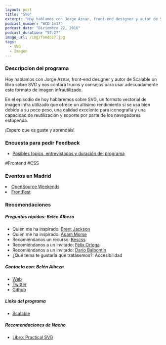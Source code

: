 ```yaml
---
layout: post
title: "SVG"
excerpt: "Hoy hablamos con Jorge Aznar, front-end designer y autor de Scalable un libro sobre SVG y nos contará trucos y consejos para usar SVG."
podcast_number: "WCD 1x17"
podcast_date: "Diciembre 22, 2016"
podcast_duration: "57:27"
image_url: /img/fondo17.jpg
tags: 
  - SVG
  - Imagen
---
```


<!-- <audio src="http://www.podtrac.com/pts/redirect.mp3/archive.org/download/https:/archive.org/download/WCD-17/WeCodeSign%201x17%20-%20SVG.mp3" preload="auto" controls style="width: 100%;">
  <p>Tu navegador no implementa el elemento audio</p>
</audio>

<p>Descargar Audio: <a href="http://www.podtrac.com/pts/redirect.mp3/archive.org/download/https:/archive.org/download/WCD-17/WeCodeSign%201x17%20-%20SVG.mp3" title="Botón derecho del ratón, luego guardar enlace como...">Episodio 17 - SVG</a></p> -->

<h3 class="post-title  post-heading">Descripcion del programa</h3>

Hoy hablamos con Jorge Aznar, front-end designer y autor de Scalable un libro sobre SVG y nos contará trucos y consejos para usar adecuadamente este formato de imagen infrautilizado.

En el episodio de hoy hablaremos sobre SVG, un formato vectorial de imagen infra utilizado que ofrece un altísimo rendimiento si se usa bien debido a su poco peso, una calidad excelente para iconografía y una capacidad de reutilización y soporte por parte de los navegadores estupenda.

¡Espero que os guste y aprendáis!

<div class="rule"></div>

<h3 class="post-title  post-heading">Encuesta para pedir Feedback</h3>

<ul>
  <li class="recomendacion"><a href="https://wecodesignpodcast.typeform.com/to/keNT6k">Posibles topics, entrevistados y duración del programa</a></li>
</ul>
 
<div class="rule"></div>

#Frontend #CSS

<h3 class="post-title  post-heading">Eventos en Madrid</h3>

<li class="recomendacion"><a href="https://osweekends.github.io/">OpenSource Weekends</a></li>
<li class="recomendacion"><a href="http://frontfest.es/">FrontFest</a></li>

<div class="rule"></div>

<h3 class="post-title  post-heading">Recomendaciones</h3>

##### Preguntas rápidas: Belén Albeza

<ul>
  <li class="recomendacion"><span>Quién me ha inspirado: </span><a href="http://jxnblk.com/">Brent Jackson</a></li>
  <li class="recomendacion"><span>Quién me ha inspirado: </span><a href="http://mrmrs.cc/">Adam Morse</a></li>
  <li class="recomendacion"><span>Recomiéndanos un recurso: </span><a href="https://escss.blogspot.com/">Kescss</a></li>
  <li class="recomendacion"><span>Recomiéndanos a un invitado: </span><a href="https://twitter.com/flodar">Félix Ortega</a></li>
  <li class="recomendacion"><span>Recomiéndanos a un invitado: </span><a href="https://www.dariobf.com/">Darío Balbontín</a></li>
  <li class="recomendacion"><span>¿Qué tema te gustaría que tratásemos?: </span>Accesibilidad</li>
</ul>


##### Contacta con: Belén Albeza

<ul>
  <li class="recomendacion"><a href="http://jorgeatgu.com/">Web</a></li>
  <li class="recomendacion"><a href="https://twitter.com/jorgeATGU">Twitter</a></li>
  <li class="recomendacion"><a href="https://github.com/jorgeatgu">Github</a></li>
</ul>

##### Links del programa

<ul>
  <li class="recomendacion"><a href="https://leanpub.com/scalable/">Scalable</a></li>
</ul>


##### Recomendaciones de Nacho

<ul>
  <li class="recomendacion"><a href="https://abookapart.com/products/practical-svg">Libro: Practical SVG</a></li>
</ul>
